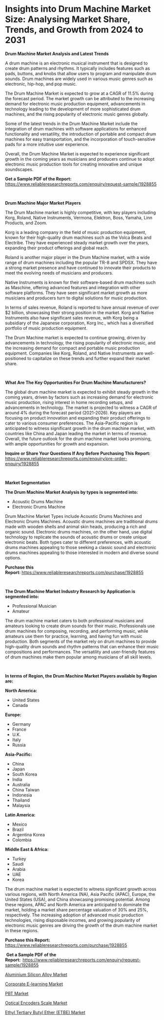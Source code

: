 <p><h1>Insights into Drum Machine Market Size: Analysing Market Share, Trends, and Growth from 2024 to 2031</h1></p><p><strong>Drum Machine Market Analysis and Latest Trends</strong></p>
<p><p>A drum machine is an electronic musical instrument that is designed to create drum patterns and rhythms. It typically includes features such as pads, buttons, and knobs that allow users to program and manipulate drum sounds. Drum machines are widely used in various music genres such as electronic, hip-hop, and pop music.</p><p>The Drum Machine Market is expected to grow at a CAGR of 11.5% during the forecast period. The market growth can be attributed to the increasing demand for electronic music production equipment, advancements in technology leading to the development of more sophisticated drum machines, and the rising popularity of electronic music genres globally.</p><p>Some of the latest trends in the Drum Machine Market include the integration of drum machines with software applications for enhanced functionality and versatility, the introduction of portable and compact drum machines for easy transportation, and the incorporation of touch-sensitive pads for a more intuitive user experience.</p><p>Overall, the Drum Machine Market is expected to experience significant growth in the coming years as musicians and producers continue to adopt electronic music production tools for creating innovative and unique soundscapes.</p></p>
<p><strong>Get a Sample PDF of the Report:&nbsp;</strong> <a href="https://www.reliableresearchreports.com/enquiry/request-sample/1928855">https://www.reliableresearchreports.com/enquiry/request-sample/1928855</a></p>
<p>&nbsp;</p>
<p><strong>Drum Machine Major Market Players</strong></p>
<p><p>The Drum Machine market is highly competitive, with key players including Korg, Roland, Native Instruments, Vermona, Elektron, Boss, Yamaha, Linn Products, and Zoom. </p><p>Korg is a leading company in the field of music production equipment, known for their high-quality drum machines such as the Volca Beats and Electribe. They have experienced steady market growth over the years, expanding their product offerings and global reach.</p><p>Roland is another major player in the Drum Machine market, with a wide range of drum machines including the popular TR-8 and SPDSX. They have a strong market presence and have continued to innovate their products to meet the evolving needs of musicians and producers.</p><p>Native Instruments is known for their software-based drum machines such as Maschine, offering advanced features and integration with other software platforms. They have seen significant market growth as more musicians and producers turn to digital solutions for music production.</p><p>In terms of sales revenue, Roland is reported to have annual revenue of over $2 billion, showcasing their strong position in the market. Korg and Native Instruments also have significant sales revenue, with Korg being a subsidiary of the Japanese corporation, Korg Inc., which has a diversified portfolio of music production equipment.</p><p>The Drum Machine market is expected to continue growing, driven by advancements in technology, the rising popularity of electronic music, and the increasing demand for compact and portable music production equipment. Companies like Korg, Roland, and Native Instruments are well-positioned to capitalize on these trends and further expand their market share.</p></p>
<p>&nbsp;</p>
<p><strong>What Are The Key Opportunities For Drum Machine Manufacturers?</strong></p>
<p><p>The global drum machine market is expected to exhibit steady growth in the coming years, driven by factors such as increasing demand for electronic music production, rising interest in home recording setups, and advancements in technology. The market is projected to witness a CAGR of around 4% during the forecast period (2021-2026). Key players are focusing on product innovation and expanding their product offerings to cater to various consumer preferences. The Asia-Pacific region is anticipated to witness significant growth in the drum machine market, with countries like China and Japan leading the market in terms of revenue. Overall, the future outlook for the drum machine market looks promising, with ample opportunities for growth and expansion.</p></p>
<p><strong>Inquire or Share Your Questions If Any Before Purchasing This Report:</strong> <a href="https://www.reliableresearchreports.com/enquiry/pre-order-enquiry/1928855">https://www.reliableresearchreports.com/enquiry/pre-order-enquiry/1928855</a></p>
<p>&nbsp;</p>
<p><strong>Market Segmentation</strong></p>
<p><strong>The Drum Machine Market Analysis by types is segmented into:</strong></p>
<p><ul><li>Acoustic Drums Machine</li><li>Electronic Drums Machine</li></ul></p>
<p><p>Drum Machine Market Types include Acoustic Drums Machines and Electronic Drums Machines. Acoustic drums machines are traditional drums made with wooden shells and animal skin heads, producing a rich and organic sound. Electronic drums machines, on the other hand, use digital technology to replicate the sounds of acoustic drums or create unique electronic beats. Both types cater to different preferences, with acoustic drums machines appealing to those seeking a classic sound and electronic drums machines appealing to those interested in modern and diverse sound options.</p></p>
<p><strong>Purchase this Report:&nbsp;</strong><a href="https://www.reliableresearchreports.com/purchase/1928855">https://www.reliableresearchreports.com/purchase/1928855</a></p>
<p>&nbsp;</p>
<p><strong>The Drum Machine Market Industry Research by Application is segmented into:</strong></p>
<p><ul><li>Professional Musician</li><li>Amateur</li></ul></p>
<p><p>The drum machine market caters to both professional musicians and amateurs looking to create drum sounds for their music. Professionals use drum machines for composing, recording, and performing music, while amateurs use them for practice, learning, and having fun with music production. Both segments of the market rely on drum machines to provide high-quality drum sounds and rhythm patterns that can enhance their music compositions and performances. The versatility and user-friendly features of drum machines make them popular among musicians of all skill levels.</p></p>
<p>&nbsp;</p>
<p><strong>In terms of Region, the Drum Machine Market Players available by Region are:</strong></p>
<p>
    <p> <strong> North America: </strong>
        <ul>
            <li>United States</li>
            <li>Canada</li>
        </ul>
        </p> 
    <p> <strong> Europe: </strong>
        <ul>
            <li>Germany</li>
            <li>France</li>
            <li>U.K.</li>
            <li>Italy</li>
            <li>Russia</li>
        </ul>
        </p> 
    <p> <strong> Asia-Pacific: </strong>
        <ul>
            <li>China</li>
            <li>Japan</li>
            <li>South Korea</li>
            <li>India</li>
            <li>Australia</li>
            <li>China Taiwan</li>
            <li>Indonesia</li>
            <li>Thailand</li>
            <li>Malaysia</li>
        </ul>
        </p> 
    <p> <strong> Latin America: </strong>
        <ul>
            <li>Mexico</li>
            <li>Brazil</li>
            <li>Argentina Korea</li>
            <li>Colombia</li>
        </ul>
        </p> 
    <p> <strong> Middle East & Africa: </strong>
        <ul>
            <li>Turkey</li>
            <li>Saudi</li>
            <li>Arabia</li>
            <li>UAE</li>
            <li>Korea</li>
        </ul>
    </p>
    </p>
<p><p>The drum machine market is expected to witness significant growth across various regions, with North America (NA), Asia Pacific (APAC), Europe, the United States (USA), and China showcasing promising potential. Among these regions, APAC and North America are anticipated to dominate the market, holding a market share percentage valuation of 30% and 25%, respectively. The increasing adoption of advanced music production technologies, rising disposable incomes, and growing popularity of electronic music genres are driving the growth of the drum machine market in these regions.</p></p>
<p><strong>Purchase this Report: </strong><a href="https://www.reliableresearchreports.com/purchase/1928855">https://www.reliableresearchreports.com/purchase/1928855</a></p>
<p>&nbsp;<strong>Get a Sample PDF of the Report:&nbsp;&nbsp;</strong><a href="https://www.reliableresearchreports.com/enquiry/request-sample/1928855">https://www.reliableresearchreports.com/enquiry/request-sample/1928855</a></p>
<p><strong></strong></p>
<p><p><a href="https://nifty-kite-d51.notion.site/Aluminium-Silicon-Alloy-Market-Research-Report-Provides-thorough-Industry-Overview-which-offers-an--8c2e830c4cd5459b8d98c3d9246e307c">Aluminium Silicon Alloy Market</a></p><p><a href="https://ivy-potential-64b.notion.site/Corporate-E-learning-Market-Size-and-Examines-its-Market-Scope-with-a-Primary-Focus-on-Growth-Oppo-0f20cd5ae7594fc6a9102e74b4a309bc">Corporate E-learning Market</a></p><p><a href="https://view.publitas.com/reportprime-1/pbt-market-size-share-trends-analysis-report-by-application-regional-outlook-competitive-strategies-and-segment-forecasts-2024-2031/">PBT Market</a></p><p><a href="https://five-trouble-98a.notion.site/Decoding-the-Optical-Encoders-Scale-Market-A-Deep-Dive-into-the-Latest-Market-Trends-Market-Segmen-756dd626f0bb464d86ccfa3ff1fc62d9">Optical Encoders Scale Market</a></p><p><a href="https://view.publitas.com/reportprime-1/ethyl-tertiary-butyl-ether-etbe-market-size-and-growth-market-segmentation-regional-and-country-breakdowns-and-market-trends-for-period-from-2024-2031/">Ethyl Tertiary Butyl Ether (ETBE) Market</a></p></p>